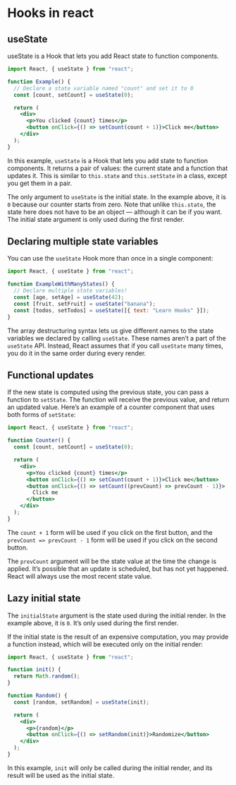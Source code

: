 # Hooks in react

## useState

useState is a Hook that lets you add React state to function components.

```jsx
import React, { useState } from "react";

function Example() {
  // Declare a state variable named "count" and set it to 0
  const [count, setCount] = useState(0);

  return (
    <div>
      <p>You clicked {count} times</p>
      <button onClick={() => setCount(count + 1)}>Click me</button>
    </div>
  );
}
```

In this example, `useState` is a Hook that lets you add state to function components. It returns a pair of values: the current state and a function that updates it. This is similar to `this.state` and `this.setState` in a class, except you get them in a pair.

The only argument to `useState` is the initial state. In the example above, it is `0` because our counter starts from zero. Note that unlike `this.state`, the state here does not have to be an object — although it can be if you want. The initial state argument is only used during the first render.

## Declaring multiple state variables

You can use the `useState` Hook more than once in a single component:

```jsx
import React, { useState } from "react";

function ExampleWithManyStates() {
  // Declare multiple state variables!
  const [age, setAge] = useState(42);
  const [fruit, setFruit] = useState("banana");
  const [todos, setTodos] = useState([{ text: "Learn Hooks" }]);
}
```

The array destructuring syntax lets us give different names to the state variables we declared by calling `useState`. These names aren’t a part of the `useState` API. Instead, React assumes that if you call `useState` many times, you do it in the same order during every render.

## Functional updates

If the new state is computed using the previous state, you can pass a function to `setState`. The function will receive the previous value, and return an updated value. Here’s an example of a counter component that uses both forms of `setState`:

```jsx
import React, { useState } from "react";

function Counter() {
  const [count, setCount] = useState(0);

  return (
    <div>
      <p>You clicked {count} times</p>
      <button onClick={() => setCount(count + 1)}>Click me</button>
      <button onClick={() => setCount((prevCount) => prevCount - 1)}>
        Click me
      </button>
    </div>
  );
}
```

The `count + 1` form will be used if you click on the first button, and the `prevCount => prevCount - 1` form will be used if you click on the second button.

The `prevCount` argument will be the state value at the time the change is applied. It’s possible that an update is scheduled, but has not yet happened. React will always use the most recent state value.

## Lazy initial state

The `initialState` argument is the state used during the initial render. In the example above, it is `0`. It’s only used during the first render.

If the initial state is the result of an expensive computation, you may provide a function instead, which will be executed only on the initial render:

```jsx
import React, { useState } from "react";

function init() {
  return Math.random();
}

function Random() {
  const [random, setRandom] = useState(init);

  return (
    <div>
      <p>{random}</p>
      <button onClick={() => setRandom(init)}>Randomize</button>
    </div>
  );
}
```

In this example, `init` will only be called during the initial render, and its result will be used as the initial state.
